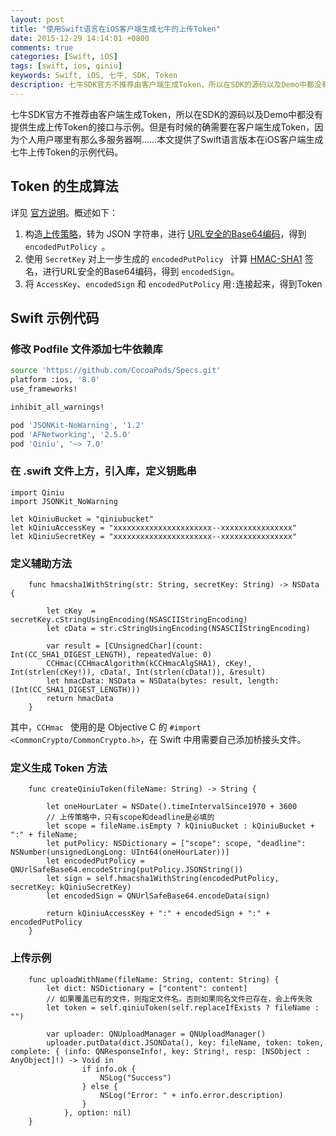 ```yaml
---
layout: post
title: "使用Swift语言在iOS客户端生成七牛的上传Token"
date: 2015-12-29 14:14:01 +0800
comments: true
categories: [Swift, iOS]
tags: [swift, ios, qiniu]
keywords: Swift, iOS, 七牛, SDK, Token
description: 七牛SDK官方不推荐由客户端生成Token，所以在SDK的源码以及Demo中都没有提供生成上传Token的接口与示例。但是有时候的确需要在客户端生成Token，因为个人用户哪里有那么多服务器啊……本文提供了Swift语言版本在iOS客户端生成七牛上传Token的示例代码。
---
```


七牛SDK官方不推荐由客户端生成Token，所以在SDK的源码以及Demo中都没有提供生成上传Token的接口与示例。但是有时候的确需要在客户端生成Token，因为个人用户哪里有那么多服务器啊……本文提供了Swift语言版本在iOS客户端生成七牛上传Token的示例代码。

<!--more-->

## Token 的生成算法

详见 [官方说明](http://developer.qiniu.com/docs/v6/api/reference/security/upload-token.html)。概述如下：

1. 构造[上传策略](http://developer.qiniu.com/docs/v6/api/reference/security/put-policy.html)，转为 JSON 字符串，进行 [URL安全的Base64编码](http://developer.qiniu.com/docs/v6/api/overview/appendix.html#urlsafe-base64)，得到 `encodedPutPolicy `。
2. 使用 `SecretKey` 对上一步生成的 `encodedPutPolicy ` 计算 [HMAC-SHA1](http://en.wikipedia.org/wiki/Hash-based_message_authentication_code) 签名，进行URL安全的Base64编码，得到 `encodedSign`。
3. 将 `AccessKey`、`encodedSign` 和 `encodedPutPolicy` 用`:`连接起来，得到Token

## Swift 示例代码

### 修改 Podfile 文件添加七牛依赖库

``` bash
source 'https://github.com/CocoaPods/Specs.git'
platform :ios, '8.0'
use_frameworks!

inhibit_all_warnings!

pod 'JSONKit-NoWarning', '1.2'
pod 'AFNetworking', '2.5.0'
pod 'Qiniu', '~> 7.0'
```

### 在 .swift 文件上方，引入库，定义钥匙串

``` objc
import Qiniu
import JSONKit_NoWarning

let kQiniuBucket = "qiniubucket"
let kQiniuAccessKey = "xxxxxxxxxxxxxxxxxxxxxx--xxxxxxxxxxxxxxxx"
let kQiniuSecretKey = "xxxxxxxxxxxxxxxxxxxxxx--xxxxxxxxxxxxxxxx"
```

### 定义辅助方法

``` objc
    func hmacsha1WithString(str: String, secretKey: String) -> NSData {
    
        let cKey  = secretKey.cStringUsingEncoding(NSASCIIStringEncoding)
        let cData = str.cStringUsingEncoding(NSASCIIStringEncoding)
        
        var result = [CUnsignedChar](count: Int(CC_SHA1_DIGEST_LENGTH), repeatedValue: 0)
        CCHmac(CCHmacAlgorithm(kCCHmacAlgSHA1), cKey!, Int(strlen(cKey!)), cData!, Int(strlen(cData!)), &result)
        let hmacData: NSData = NSData(bytes: result, length: (Int(CC_SHA1_DIGEST_LENGTH)))
        return hmacData
    }
```

其中，`CCHmac ` 使用的是 Objective C 的 `#import <CommonCrypto/CommonCrypto.h>`，在 Swift 中用需要自己添加桥接头文件。

### 定义生成 Token 方法

``` objc
    func createQiniuToken(fileName: String) -> String {
        
        let oneHourLater = NSDate().timeIntervalSince1970 + 3600
        // 上传策略中，只有scope和deadline是必填的
        let scope = fileName.isEmpty ? kQiniuBucket : kQiniuBucket + ":" + fileName;
        let putPolicy: NSDictionary = ["scope": scope, "deadline": NSNumber(unsignedLongLong: UInt64(oneHourLater))]
        let encodedPutPolicy = QNUrlSafeBase64.encodeString(putPolicy.JSONString())
        let sign = self.hmacsha1WithString(encodedPutPolicy, secretKey: kQiniuSecretKey)
        let encodedSign = QNUrlSafeBase64.encodeData(sign)
        
        return kQiniuAccessKey + ":" + encodedSign + ":" + encodedPutPolicy
    }
```

### 上传示例

``` objc
    func uploadWithName(fileName: String, content: String) {
        let dict: NSDictionary = ["content": content]
        // 如果覆盖已有的文件，则指定文件名。否则如果同名文件已存在，会上传失败
        let token = self.qiniuToken(self.replaceIfExists ? fileName : "")
        
        var uploader: QNUploadManager = QNUploadManager()
        uploader.putData(dict.JSONData(), key: fileName, token: token, complete: { (info: QNResponseInfo!, key: String!, resp: [NSObject : AnyObject]!) -> Void in
                if info.ok {
                    NSLog("Success")
                } else {
                    NSLog("Error: " + info.error.description)
                }
            }, option: nil)
    }
```


